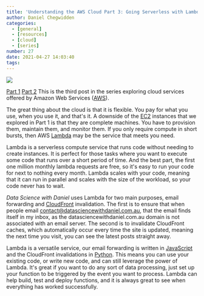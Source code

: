 ```yaml
---
title: 'Understanding the AWS Cloud Part 3: Going Serverless with Lambda'
author: Daniel Chegwidden
categories:
  - [general]
  - [resources]
  - [cloud]
  - [series]
number: 27
date: 2021-04-27 14:03:40
tags:
---
```


![](/images/Post_lambda.png)

[Part 1](https://datasciencewithdaniel.com.au/2021/03/29/Understanding-the-AWS-Cloud-Part-1-Virtual-Computing-on-EC2/) [Part 2](https://datasciencewithdaniel.com.au/2021/04/13/Understanding-the-AWS-Cloud-Part-2-Buckets-of-Storage-in-S3/)
This is the third post in the series exploring cloud services offered by Amazon Web Services ([AWS](https://aws.amazon.com)).

The great thing about the cloud is that it is flexible. You pay for what you use, when you use it, and that's it. A downside of the [EC2](https://aws.amazon.com/ec2/) instances that we explored in Part 1 is that they are complete machines. You have to provision them, maintain them, and monitor them. If you only require compute in short bursts, then AWS [Lambda](https://aws.amazon.com/lambda/) may be the service that meets you need.

Lambda is a serverless compute service that runs code without needing to create instances. It is perfect for those tasks where you want to execute some code that runs over a short period of time. And the best part, the first one million monthly lambda requests are free, so it's easy to run your code for next to nothing every month. Lambda scales with your code, meaning that it can run in parallel and scales with the size of the workload, so your code never has to wait.

*Data Science with Daniel* uses Lambda for two main purposes, email forwarding and [CloudFront](https://aws.amazon.com/cloudfront/) invalidation. The first is to ensure that when people email contact@datasciencewithdaniel.com.au, that the email finds itself in my inbox, as the datasciencewithdaniel.com.au domain is not associated with an email server. The second is to invalidate CloudFront caches, which automatically occur every time the site is updated, meaning the next time you visit, you can see the latest posts straight away.

Lambda is a versatile service, our email forwarding is written in [JavaScript](https://www.javascript.com) and the CloudFront invalidations in [Python](https://www.python.org). This means you can use your existing code, or write new code, and can still leverage the power of Lambda. It's great if you want to do any sort of data processing, just set up your function to be triggered by the event you want to process. Lambda can help build, test and deploy functions, and it is always great to see when everything has worked successfully.
